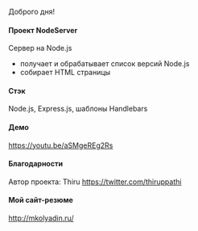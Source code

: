 Доброго дня!

#### Проект NodeServer
Сервер на Node.js
- получает и обрабатывает список версий Node.js
- собирает HTML страницы

#### Стэк
Node.js, Express.js, шаблоны Handlebars

#### Демо
https://youtu.be/aSMgeREg2Rs

#### Благодарности
Автор проекта: Thiru 
https://twitter.com/thiruppathi

#### Мой сайт-резюме
http://mkolyadin.ru/
